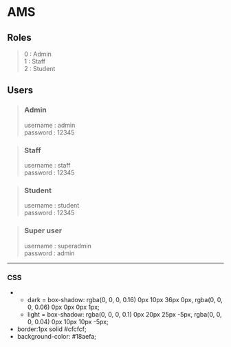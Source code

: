 # AMS

## Roles
>0 :  Admin  
1 :  Staff  
2 :  Student  


## Users
> ### Admin
> username : admin  
> password : 12345

> ### Staff
> username : staff  
> password : 12345

> ### Student
> username : student  
> password : 12345

> ### Super user
> username : superadmin  
> password : admin

---

### CSS
- - dark  = box-shadow: rgba(0, 0, 0, 0.16) 0px 10px 36px 0px, rgba(0, 0, 0, 0.06) 0px 0px 0px 1px;
   - light = box-shadow: rgba(0, 0, 0, 0.1) 0px 20px 25px -5px, rgba(0, 0, 0, 0.04) 0px 10px 10px -5px;
- border:1px solid #cfcfcf; 
- background-color: #18aefa;
